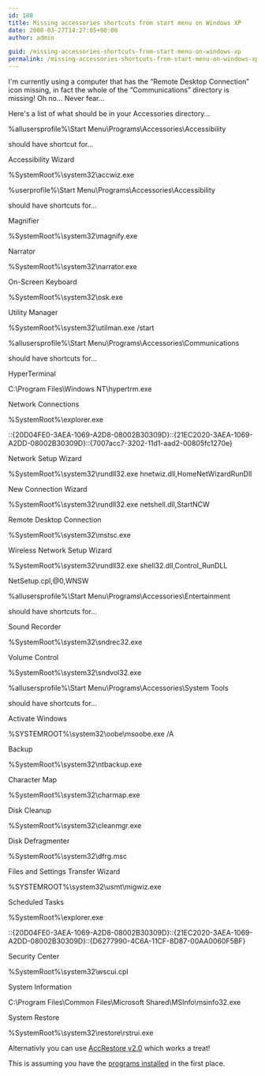 ```yaml
---
id: 180
title: Missing accessories shortcuts from start menu on Windows XP
date: 2008-03-27T14:27:05+00:00
author: admin

guid: /missing-accessories-shortcuts-from-start-menu-on-windows-xp
permalink: /missing-accessories-shortcuts-from-start-menu-on-windows-xp/
---
```

<p class="lead">
  I'm currently using a computer that has the &#8220;Remote Desktop Connection&#8221; icon missing, in fact the whole of the &#8220;Communications&#8221; directory is missing! Oh no&#8230; Never fear&#8230;
</p>

<!--more-->

Here's a list of what should be in your Accessories directory&#8230;

%allusersprofile%\Start Menu\Programs\Accessories\Accessibility
  
should have shortcut for&#8230;
  
Accessibility Wizard
  
%SystemRoot%\system32\accwiz.exe

%userprofile%\Start Menu\Programs\Accessories\Accessibility
  
should have shortcuts for&#8230;
  
Magnifier
  
%SystemRoot%\system32\magnify.exe
  
Narrator
  
%SystemRoot%\system32\narrator.exe
  
On-Screen Keyboard
  
%SystemRoot%\system32\osk.exe
  
Utility Manager
  
%SystemRoot%\system32\utilman.exe /start

%allusersprofile%\Start Menu\Programs\Accessories\Communications
  
should have shortcuts for&#8230;
  
HyperTerminal
  
C:\Program Files\Windows NT\hypertrm.exe
  
Network Connections
  
%SystemRoot%\explorer.exe
  
::{20D04FE0-3AEA-1069-A2D8-08002B30309D}\::{21EC2020-3AEA-1069-A2DD-08002B30309D}\::{7007acc7-3202-11d1-aad2-00805fc1270e}
  
Network Setup Wizard
  
%SystemRoot%\system32\rundll32.exe hnetwiz.dll,HomeNetWizardRunDll
  
New Connection Wizard
  
%SystemRoot%\system32\rundll32.exe netshell.dll,StartNCW
  
Remote Desktop Connection
  
%SystemRoot%\system32\mstsc.exe
  
Wireless Network Setup Wizard
  
%SystemRoot%\system32\rundll32.exe shell32.dll,Control_RunDLL
  
NetSetup.cpl,@0,WNSW

%allusersprofile%\Start Menu\Programs\Accessories\Entertainment
  
should have shortcuts for&#8230;
  
Sound Recorder
  
%SystemRoot%\system32\sndrec32.exe
  
Volume Control
  
%SystemRoot%\system32\sndvol32.exe

%allusersprofile%\Start Menu\Programs\Accessories\System Tools
  
should have shortcuts for&#8230;
  
Activate Windows
  
%SYSTEMROOT%\system32\oobe\msoobe.exe /A
  
Backup
  
%SystemRoot%\system32\ntbackup.exe
  
Character Map
  
%SystemRoot%\system32\charmap.exe
  
Disk Cleanup
  
%SystemRoot%\system32\cleanmgr.exe
  
Disk Defragmenter
  
%SystemRoot%\system32\dfrg.msc
  
Files and Settings Transfer Wizard
  
%SYSTEMROOT%\system32\usmt\migwiz.exe
  
Scheduled Tasks
  
%SystemRoot%\explorer.exe
  
::{20D04FE0-3AEA-1069-A2D8-08002B30309D}\::{21EC2020-3AEA-1069-A2DD-08002B30309D}\::{D6277990-4C6A-11CF-8D87-00AA0060F5BF}
  
Security Center
  
%SystemRoot%\system32\wscui.cpl
  
System Information
  
C:\Program Files\Common Files\Microsoft Shared\MSInfo\msinfo32.exe
  
System Restore
  
%SystemRoot%\system32\restore\rstrui.exe

Alternativly you can use [AccRestore v2.0](http://windowsxp.mvps.org/Accessories.htm) which works a treat!

This is assuming you have the [programs installed](http://support.microsoft.com/?kbid=891893) in the first place.